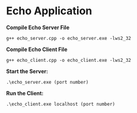 # Echo Application

**Compile Echo Server File**
```
g++ echo_server.cpp -o echo_server.exe -lws2_32
```

**Compile Echo Client File**
```
g++ echo_client.cpp -o echo_client.exe -lws2_32
```

**Start the Server:**
```
.\echo_server.exe (port number)
```

**Run the Client:**
```
.\echo_client.exe localhost (port number)

```
